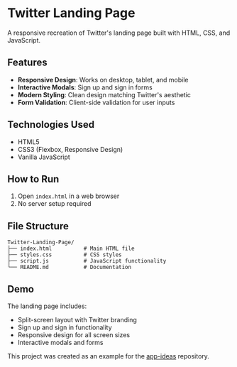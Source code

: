 # Twitter Landing Page

A responsive recreation of Twitter's landing page built with HTML, CSS, and JavaScript.

## Features

- **Responsive Design**: Works on desktop, tablet, and mobile
- **Interactive Modals**: Sign up and sign in forms
- **Modern Styling**: Clean design matching Twitter's aesthetic
- **Form Validation**: Client-side validation for user inputs

## Technologies Used

- HTML5
- CSS3 (Flexbox, Responsive Design)
- Vanilla JavaScript

## How to Run

1. Open `index.html` in a web browser
2. No server setup required

## File Structure

```
Twitter-Landing-Page/
├── index.html          # Main HTML file
├── styles.css          # CSS styles
├── script.js           # JavaScript functionality
└── README.md           # Documentation
```

## Demo

The landing page includes:
- Split-screen layout with Twitter branding
- Sign up and sign in functionality
- Responsive design for all screen sizes
- Interactive modals and forms

This project was created as an example for the [app-ideas](https://github.com/florinpop17/app-ideas) repository.
